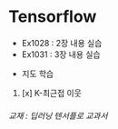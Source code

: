 # Tensorflow
* Ex1028 : 2장 내용 실습
* Ex1031 : 3장 내용 실습
+ 지도 학습  
1. [x] K-최근접 이웃
















###### 교재 : 딥러닝 텐서플로 교과서
